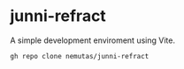 # junni-refract

A simple development enviroment using Vite.

```
gh repo clone nemutas/junni-refract
```

